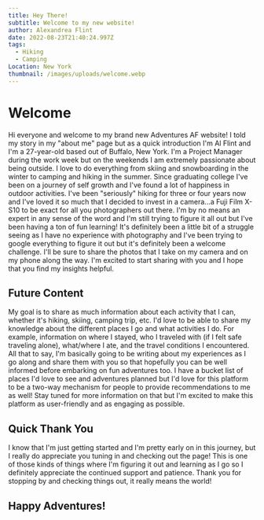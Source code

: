 ```yaml
---
title: Hey There!
subtitle: Welcome to my new website!
author: Alexandrea Flint
date: 2022-08-23T21:40:24.997Z
tags:
  - Hiking
  - Camping
Location: New York
thumbnail: /images/uploads/welcome.webp
---
```

# Welcome

Hi everyone and welcome to my brand new Adventures AF website! I told my story in my "about me" page but as a quick introduction I'm Al Flint and I'm a 27-year-old based out of Buffalo, New York. I'm a Project Manager during the work week but on the weekends I am extremely passionate about being outside. I love to do everything from skiing and snowboarding in the winter to camping and hiking in the summer. Since graduating college I've been on a journey of self growth and I've found a lot of happiness in outdoor activities. I've been "seriously" hiking for three or four years now and I've loved it so much that I decided to invest in a camera...a Fuji Film X-S10 to be exact for all you photographers out there. I'm by no means an expert in any sense of the word and I'm still trying to figure it all out but I've been having a ton of fun learning! It's definitely been a little bit of a struggle seeing as I have no experience with photography and I've been trying to google everything to figure it out but it's definitely been a welcome challenge. I'll be sure to share the photos that I take on my camera and on my phone along the way. I'm excited to start sharing with you and I hope that you find my insights helpful.

## Future Content

My goal is to share as much information about each activity that I can, whether it's hiking, skiing, camping trip, etc. I'd love to be able to share my knowledge about the different places I go and what activities I do. For example, information on where I stayed, who I traveled with (if I felt safe traveling alone), what/where I ate, and the travel conditions I encountered. All that to say, I'm basically going to be writing about my experiences as I go along and share them with you so that hopefully you can be well informed before embarking on fun adventures too. I have a bucket list of places I'd love to see and adventures planned but I'd love for this platform to be a two-way mechanism for people to provide recommendations to me as well! Stay tuned for more information on that but I'm excited to make this platform as user-friendly and as engaging as possible.

## Quick Thank You

I know that I'm just getting started and I'm pretty early on in this journey, but I really do appreciate you tuning in and checking out the page! This is one of those kinds of things where I'm figuring it out and learning as I go so I definitely appreciate the continued support and patience. Thank you for stopping by and checking things out, it really means the world!

## Happy Adventures!